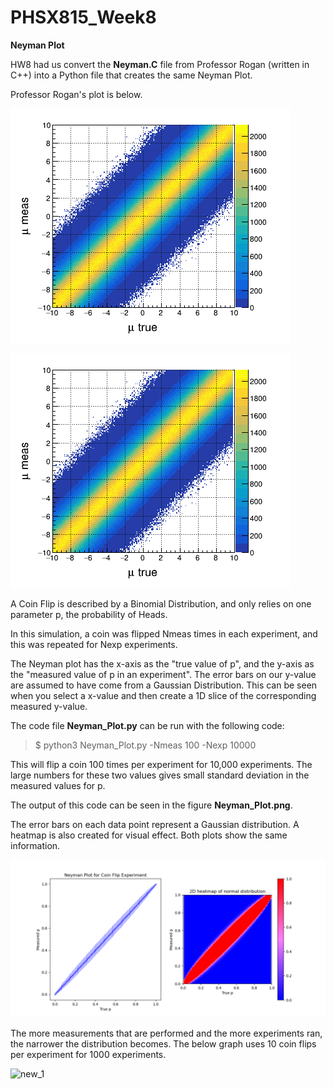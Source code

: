 # PHSX815_Week8

**Neyman Plot**

HW8 had us convert the **Neyman.C** file from Professor Rogan (written in C++) into a Python file that creates the same Neyman Plot.

Professor Rogan's plot is below.

![Rogan_Neyman.png](https://github.com/DJDdawg/PHSX815_Week8/blob/main/PHSX815_Week8/macros/c0.png)

![Rogan_Gaussian.png](https://github.com/DJDdawg/PHSX815_Week8/blob/main/PHSX815_Week8/macros/c0.png)

A Coin Flip is described by a Binomial Distribution, and only relies on one parameter p, the probability of Heads. 

In this simulation, a coin was flipped Nmeas times in each experiment, and this was repeated for Nexp experiments.

The Neyman plot has the x-axis as the "true value of p", and the y-axis as the "measured value of p in an experiment". The error bars on our y-value are assumed to have come from a Gaussian Distribution. This can be seen when you select a x-value and then create a 1D slice of the corresponding measured y-value.

The code file **Neyman_Plot.py** can be run with the following code:

> $ python3 Neyman_Plot.py -Nmeas 100 -Nexp 10000

This will flip a coin 100 times per experiment for 10,000 experiments. The large numbers for these two values gives small standard deviation in the measured values for p.

The output of this code can be seen in the figure **Neyman_Plot.png**.

The error bars on each data point represent a Gaussian distribution. A heatmap is also created for visual effect. Both plots show the same information.

![new](https://github.com/DJDdawg/PHSX815_Week8/blob/main/PHSX815_Week8/Neyman%20Plot.png)

The more measurements that are performed and the more experiments ran, the narrower the distribution becomes. The below graph uses 10 coin flips per experiment for 1000 experiments.

![new_1](https://user-images.githubusercontent.com/76142511/227788755-29ad4538-b134-41cf-af55-52c5bd800c76.png)


